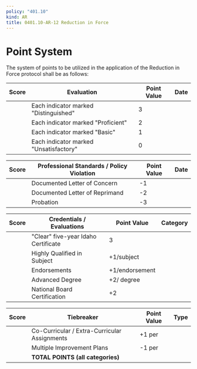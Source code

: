```yaml
---
policy: "401.10"
kind: AR
title: 0401.10-AR-12 Reduction in Force
---
```


# Point System

The system of points to be utilized in the application of the Reduction in Force protocol shall be as follows:


| Score | Evaluation                             | Point Value | Date |
| ----- | -------------------------------------- | ----------- | ---- |
|       | Each indicator marked "Distinguished"  | 3           |      |
|       | Each indicator marked "Proficient"     | 2           |      |
|       | Each indicator marked "Basic"          | 1           |      |
|       | Each indicator marked "Unsatisfactory" | 0           |      |


| Score | Professional Standards / Policy Violation | Point Value | Date |
| ----- | ----------------------------------------- | ----------- | ---- |
|       | Documented Letter of Concern              | -1          |      |
|       | Documented Letter of Reprimand            | -2          |      |
|       | Probation                                 | -3          |      |



| Score | Credentials / Evaluations           | Point Value    | Category |
| ----- | ----------------------------------- | -------------- | -------- |
|       | "Clear" five-year Idaho Certificate | 3              |          |
|       | Highly Qualified in Subject         | +1/subject    |          |
|       | Endorsements                        | +1/endorsement |          |
|       | Advanced Degree                     | +2/ degree     |          |
|       | National Board Certification        | +2             |          |


| Score | Tiebreaker                                   | Point Value | Type |
| ----- | -------------------------------------------- | ----------- | ---- |
|       | Co-Curricular / Extra-Curricular Assignments | +1 per      |      |
|       | Multiple Improvement Plans                   | -1 per      |      |
|       | **TOTAL POINTS (all categories)**            |             |      |
